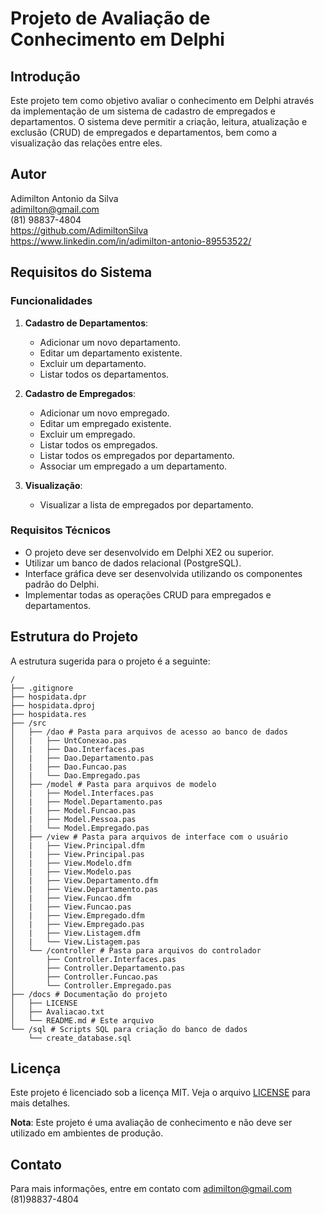 # Projeto de Avaliação de Conhecimento em Delphi

## Introdução

Este projeto tem como objetivo avaliar o conhecimento em Delphi através da implementação de um sistema de cadastro de empregados e departamentos. O sistema deve permitir a criação, leitura, atualização e exclusão (CRUD) de empregados e departamentos, bem como a visualização das relações entre eles.

## Autor

Adimilton Antonio da Silva <br/>
adimilton@gmail.com <br/>
(81) 98837-4804 <br/>
https://github.com/AdimiltonSilva <br/>
https://www.linkedin.com/in/adimilton-antonio-89553522/

## Requisitos do Sistema

### Funcionalidades

1. **Cadastro de Departamentos**:
    - Adicionar um novo departamento.
    - Editar um departamento existente.
    - Excluir um departamento.
    - Listar todos os departamentos.

2. **Cadastro de Empregados**:
    - Adicionar um novo empregado.
    - Editar um empregado existente.
    - Excluir um empregado.
    - Listar todos os empregados.
    - Listar todos os empregados por departamento.
    - Associar um empregado a um departamento.

3. **Visualização**:
    - Visualizar a lista de empregados por departamento.

### Requisitos Técnicos

- O projeto deve ser desenvolvido em Delphi XE2 ou superior.
- Utilizar um banco de dados relacional (PostgreSQL).
- Interface gráfica deve ser desenvolvida utilizando os componentes padrão do Delphi.
- Implementar todas as operações CRUD para empregados e departamentos.

## Estrutura do Projeto

A estrutura sugerida para o projeto é a seguinte: <br/>
```
/
├── .gitignore
├── hospidata.dpr
├── hospidata.dproj
├── hospidata.res
├── /src
│   ├── /dao # Pasta para arquivos de acesso ao banco de dados 
│   |   ├── UntConexao.pas
│   |   ├── Dao.Interfaces.pas
│   |   ├── Dao.Departamento.pas
│   |   ├── Dao.Funcao.pas
│   |   └── Dao.Empregado.pas
│   ├── /model # Pasta para arquivos de modelo 
│   |   ├── Model.Interfaces.pas
│   |   ├── Model.Departamento.pas
│   |   ├── Model.Funcao.pas
│   |   ├── Model.Pessoa.pas
│   |   └── Model.Empregado.pas
│   ├── /view # Pasta para arquivos de interface com o usuário 
│   |   ├── View.Principal.dfm 
│   |   ├── View.Principal.pas
│   |   ├── View.Modelo.dfm
│   |   ├── View.Modelo.pas
│   |   ├── View.Departamento.dfm
│   |   ├── View.Departamento.pas
│   |   ├── View.Funcao.dfm
│   |   ├── View.Funcao.pas
│   |   ├── View.Empregado.dfm
│   |   ├── View.Empregado.pas
│   |   ├── View.Listagem.dfm
│   |   └── View.Listagem.pas
│   └── /controller # Pasta para arquivos do controlador 
│       ├── Controller.Interfaces.pas
│       ├── Controller.Departamento.pas
│       ├── Controller.Funcao.pas
│       └── Controller.Empregado.pas
├── /docs # Documentação do projeto 
│   ├── LICENSE
│   ├── Avaliacao.txt
│   └── README.md # Este arquivo 
└── /sql # Scripts SQL para criação do banco de dados 
    └── create_database.sql 
```
## Licença

Este projeto é licenciado sob a licença MIT. Veja o arquivo [LICENSE](LICENSE) para mais detalhes.

**Nota**: Este projeto é uma avaliação de conhecimento e não deve ser utilizado em ambientes de produção.

## Contato

Para mais informações, entre em contato com adimilton@gmail.com (81)98837-4804
